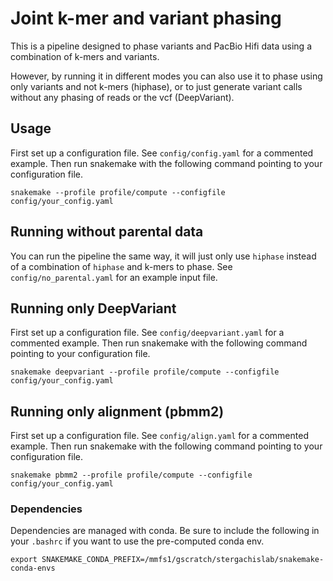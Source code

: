 # Joint k-mer and variant phasing

This is a pipeline designed to phase variants and PacBio Hifi data using a combination of k-mers and variants. 

However, by running it in different modes you can also use it to phase using only variants and not k-mers (hiphase), or to just generate variant calls without any phasing of reads or the vcf (DeepVariant).

## Usage

First set up a configuration file. See `config/config.yaml` for a commented example. 
Then run snakemake with the following command pointing to your configuration file.
```
snakemake --profile profile/compute --configfile config/your_config.yaml
```

## Running without parental data

You can run the pipeline the same way, it will just only use `hiphase` instead of a combination of `hiphase` and k-mers to phase.
See `config/no_parental.yaml` for an example input file.

## Running only DeepVariant

First set up a configuration file. See `config/deepvariant.yaml` for a commented example. 
Then run snakemake with the following command pointing to your configuration file.
``` 
snakemake deepvariant --profile profile/compute --configfile config/your_config.yaml 
```

## Running only alignment (pbmm2)

First set up a configuration file. See `config/align.yaml` for a commented example. 
Then run snakemake with the following command pointing to your configuration file.
``` 
snakemake pbmm2 --profile profile/compute --configfile config/your_config.yaml 
```


### Dependencies 

Dependencies are managed with conda. Be sure to include the following in your `.bashrc` if you want to use the pre-computed conda env. 
```
export SNAKEMAKE_CONDA_PREFIX=/mmfs1/gscratch/stergachislab/snakemake-conda-envs
```